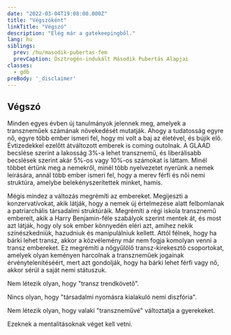 ```yaml
---
date: "2022-03-04T19:08:00.000Z"
title: "Végszóként"
linkTitle: "Végszó"
description: "Elég már a gatekeepingből."
lang: hu
siblings:
  prev: /hu/masodik-pubertas-fem
  prevCaption: Ösztrogén-indukált Második Pubertás Alapjai
classes:
  - gdb
preBody: '_disclaimer'
---
```


## Végszó

Minden egyes évben új tanulmányok jelennek meg, amelyek a transzneműek számának növekedését mutatják. Ahogy a tudatosság egyre nő, egyre több ember ismeri fel, hogy mi volt a baj az életével, és bújik elő. Évtizedekkel ezelőtt átváltozott emberek is coming outolnak. A GLAAD becslése szerint a lakosság 3%-a lehet transznemű, és liberálisabb becslések szerint akár 5%-os vagy 10%-os számokat is láttam. Minél többet értünk meg a nemekről, minél több nyelvezetet nyerünk a nemek leírására, annál több ember ismeri fel, hogy a merev férfi és női nemi struktúra, amelybe belekényszerítettek minket, hamis.

Mégis mindez a változás megrémíti az embereket. Megijeszti a konzervatívokat, akik látják, hogy a nemek új értelmezése alatt felbomlanak a patriarchális társadalmi struktúráik. Megrémíti a régi iskola transznemű embereit, akik a Harry Benjamin-féle szabályok szerint mentek át, és most azt látják, hogy oly sok ember könnyedén eléri azt, amihez nekik színészkedniük, hazudniuk és manipulálniuk kellett. Attól félnek, hogy ha bárki lehet transz, akkor a közvélemény már nem fogja komolyan venni a transz embereket. Ez megrémíti a nőgyűlölő transz-kirekesztő csoportokat, amelyek olyan keményen harcolnak a transzneműek jogainak érvénytelenítéséért, mert azt gondolják, hogy ha bárki lehet férfi vagy nő, akkor sérül a saját nemi státuszuk.

Nem létezik olyan, hogy "transz trendkövető".

Nincs olyan, hogy "társadalmi nyomásra kialakuló nemi diszfória".

Nem létezik olyan, hogy valaki "transzneművé" változtatja a gyerekeket.

Ezeknek a mentalitásoknak véget kell vetni.

